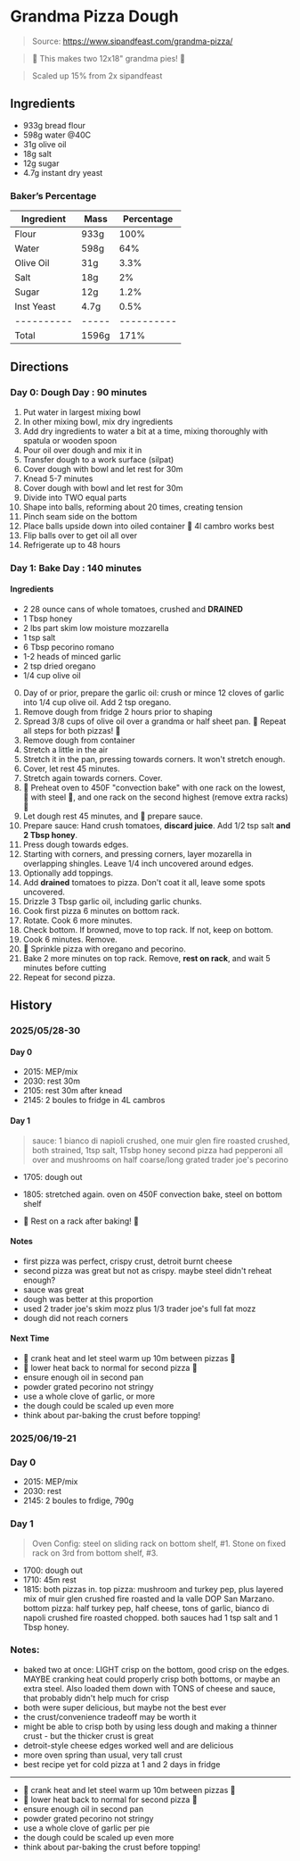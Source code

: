 # Grandma Pizza Dough

> Source: https://www.sipandfeast.com/grandma-pizza/

> 🚨 This makes two 12x18" grandma pies! 🚨

> Scaled up 15% from 2x sipandfeast

## Ingredients

- 933g bread flour
- 598g water @40C
- 31g olive oil
- 18g salt
- 12g sugar
- 4.7g instant dry yeast

### Baker’s Percentage

| Ingredient | Mass  | Percentage |
| ---------- | ----- | ---------- |
| Flour      | 933g  | 100%       |
| Water      | 598g  | 64%        |
| Olive Oil  | 31g   | 3.3%       |
| Salt       | 18g   | 2%         |
| Sugar      | 12g   | 1.2%       |
| Inst Yeast | 4.7g  | 0.5%       |
| ---------- | ----- | ---------- |
| Total      | 1596g | 171%       |

## Directions

### Day 0: Dough Day : 90 minutes

1. Put water in largest mixing bowl
2. In other mixing bowl, mix dry ingredients
3. Add dry ingredients to water a bit at a time, mixing thoroughly with spatula or wooden spoon
4. Pour oil over dough and mix it in
5. Transfer dough to a work surface (silpat)
6. Cover dough with bowl and let rest for 30m
7. Knead 5-7 minutes
8. Cover dough with bowl and let rest for 30m
9. Divide into TWO equal parts
10. Shape into balls, reforming about 20 times, creating tension
11. Pinch seam side on the bottom
12. Place balls upside down into oiled container 🚨 4l cambro works best
13. Flip balls over to get oil all over
14. Refrigerate up to 48 hours

### Day 1: Bake Day : 140 minutes

#### Ingredients

- 2 28 ounce cans of whole tomatoes, crushed and **DRAINED**
- 1 Tbsp honey
- 2 lbs part skim low moisture mozzarella
- 1 tsp salt
- 6 Tbsp pecorino romano
- 1-2 heads of minced garlic
- 2 tsp dried oregano
- 1/4 cup olive oil

0. Day of or prior, prepare the garlic oil: crush or mince 12 cloves of garlic into 1/4 cup olive oil. Add 2 tsp oregano.
1. Remove dough from fridge 2 hours prior to shaping
2. Spread 3/8 cups of olive oil over a grandma or half sheet pan. 🚨 Repeat all steps for both pizzas! 🚨
3. Remove dough from container
4. Stretch a little in the air
5. Stretch it in the pan, pressing towards corners. It won't stretch enough.
6. Cover, let rest 45 minutes.
7. Stretch again towards corners. Cover.
8. 🚨 Preheat oven to 450F "convection bake" with one rack on the lowest, 🚨 with steel 🚨, and one rack on the second highest (remove extra racks) 🚨
9. Let dough rest 45 minutes, and 🚨 prepare sauce.
10. Prepare sauce: Hand crush tomatoes, **discard juice**. Add 1/2 tsp salt **and 2 Tbsp honey**.
11. Press dough towards edges.
12. Starting with corners, and pressing corners, layer mozarella in overlapping shingles. Leave 1/4 inch uncovered around edges.
13. Optionally add toppings.
14. Add **drained** tomatoes to pizza. Don't coat it all, leave some spots uncovered.
15. Drizzle 3 Tbsp garlic oil, including garlic chunks.
16. Cook first pizza 6 minutes on bottom rack.
17. Rotate. Cook 6 more minutes.
18. Check bottom. If browned, move to top rack. If not, keep on bottom.
19. Cook 6 minutes. Remove.
20. 🚨 Sprinkle pizza with oregano and pecorino.
21. Bake 2 more minutes on top rack. Remove, **rest on rack**, and wait 5 minutes before cutting
22. Repeat for second pizza.

## History

### 2025/05/28-30

#### Day 0

- 2015: MEP/mix
- 2030: rest 30m
- 2105: rest 30m after knead
- 2145: 2 boules to fridge in 4L cambros

#### Day 1

> sauce: 1 bianco di napioli crushed, one muir glen fire roasted crushed, both strained, 1tsp salt, 1Tsbp honey
> second pizza had pepperoni all over and mushrooms on half
> coarse/long grated trader joe's pecorino

- 1705: dough out
- 1805: stretched again. oven on 450F convection bake, steel on bottom shelf

- 🚨 Rest on a rack after baking! 🚨

#### Notes

- first pizza was perfect, crispy crust, detroit burnt cheese
- second pizza was great but not as crispy. maybe steel didn't reheat enough?
- sauce was great
- dough was better at this proportion
- used 2 trader joe's skim mozz plus 1/3 trader joe's full fat mozz
- dough did not reach corners

#### Next Time

- 🚨 crank heat and let steel warm up 10m between pizzas 🚨
- 🚨 lower heat back to normal for second pizza 🚨
- ensure enough oil in second pan
- powder grated pecorino not stringy
- use a whole clove of garlic, or more
- the dough could be scaled up even more
- think about par-baking the crust before topping!

### 2025/06/19-21

### Day 0

- 2015: MEP/mix
- 2030: rest
- 2145: 2 boules to frdige, 790g

### Day 1

> Oven Config: steel on sliding rack on bottom shelf, #1. Stone on fixed rack on 3rd from bottom shelf, #3.

- 1700: dough out
- 1710: 45m rest
- 1815: both pizzas in. top pizza: mushroom and turkey pep, plus layered mix of muir glen crushed fire roasted and la valle DOP San Marzano. bottom pizza: half turkey pep, half cheese, tons of garlic, bianco di napoli crushed fire roasted chopped. both sauces had 1 tsp salt and 1 Tbsp honey.


### Notes:

- baked two at once: LIGHT crisp on the bottom, good crisp on the edges. MAYBE cranking heat could properly crisp both bottoms, or maybe an extra steel. Also loaded them down with TONS of cheese and sauce, that probably didn't help much for crisp
- both were super delicious, but maybe not the best ever
- the crust/convenience tradeoff may be worth it
- might be able to crisp both by using less dough and making a thinner crust - but the thicker crust is great
- detroit-style cheese edges worked well and are delicious
- more oven spring than usual, very tall crust
- best recipe yet for cold pizza at 1 and 2 days in fridge

---


- 🚨 crank heat and let steel warm up 10m between pizzas 🚨
- 🚨 lower heat back to normal for second pizza 🚨
- ensure enough oil in second pan
- powder grated pecorino not stringy
- use a whole clove of garlic per pie
- the dough could be scaled up even more
- think about par-baking the crust before topping!

